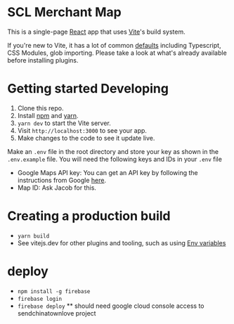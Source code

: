 # SCL Merchant Map

This is a single-page [React](https://reactjs.org/) app that uses [Vite](https://vitejs.dev/)'s build system.

If you're new to Vite, it has a lot of common [defaults](https://vitejs.dev/guide/features.html) including Typescript, CSS Modules, glob importing. Please take a look at what's already available before installing plugins.

# Getting started Developing

1. Clone this repo.
2. Install [npm](https://docs.npmjs.com/downloading-and-installing-node-js-and-npm) and [yarn](https://yarnpkg.com/).
3. `yarn dev` to start the Vite server.
4. Visit `http://localhost:3000` to see your app.
5. Make changes to the code to see it update live.

Make an `.env` file in the root directory and store your key as shown in the `.env.example` file. You will need the following keys and IDs in your `.env` file

- Google Maps API key: You can get an API key by following the instructions from Google [here](https://developers.google.com/maps/documentation/javascript/get-api-key).
- Map ID: Ask Jacob for this.

# Creating a production build

- `yarn build`
- See vitejs.dev for other plugins and tooling, such as using [Env variables](https://vitejs.dev/guide/env-and-mode.html)


# deploy 
- `npm install -g firebase`
- `firebase login`
- `firebase deploy` ** should need google cloud console access to sendchinatownlove project